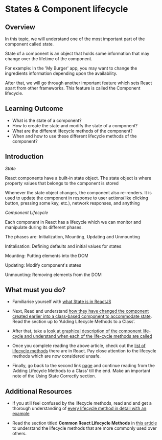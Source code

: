 ﻿# States & Component lifecycle

## Overview

In this topic, we will understand one of the most important part of the component called state.  

State of a component is an object that holds some information that may change over the lifetime of the component.

 For example: In the 'My Burger' app, you may want to change the ingredients information depending upon the availability. 

After that, we will go through another important feature which sets React apart from other frameworks. This feature is called the Component lifecycle.



## Learning Outcome

- What is the state of a component?
- How to create the state and modify the state of a component?
- What are the different lifecycle methods of the component?
- When and how to use these different lifecycle methods of the component?


## Introduction

*State*

React components have a built-in state object.
The state object is where property values that belongs to the component is stored

Whenever the state object changes, the component also re-renders.
It is used to update the component in response to user actions(like clicking button, pressing some key, etc.),  network responses, and anything


*Component Lifecycle*

Each component in React has a lifecycle which we can monitor and manipulate during its different phases.

The  phases are:  Initialization, Mounting, Updating and Unmounting

Intitalisation: Defining defaults and initial values for states

Mounting: Putting elements into the DOM

Updating: Modify component's states

Unmounting: Removing elements from the DOM


## What must you do?


-	Familiarise yourself with [what State is in ReactJS](https://www.w3schools.com/react/react_state.asp)

-	Next, Read and understand [how they have changed the component created earlier into a class-based component to accommodate state](https://reactjs.org/docs/state-and-lifecycle.html). Read the section up to ‘Adding Lifecycle Methods to a Class’.

-	After that, take a [look at graphical description of the component life-cycle and understand when each of the life-cycle methods are called](https://www.geeksforgeeks.org/reactjs-lifecycle-components/)

-	Once you complete reading the above article, check out the [list of lifecycle methods](https://reactjs.org/docs/react-component.html) there are in React. Pay close attention to the lifecycle methods which are now considered unsafe. 


-	Finally, go back to the second link [page](https://reactjs.org/docs/state-and-lifecycle.html) and continue reading from the ‘Adding Lifecycle Methods to a Class’ till the end. 
Make an important note of the Using State Correctly section.



## Additional Resources

- If you still feel confused by the lifecycle methods, read and and get a thorough understanding of [every lifecycle method in detail with an example](https://www.w3schools.com/react/react_lifecycle.asp)

- Read the section titled **Common React Lifecycle Methods** in [this article](https://programmingwithmosh.com/javascript/react-lifecycle-methods/) to understand the lifecycle methods that are more commonly used over others.

